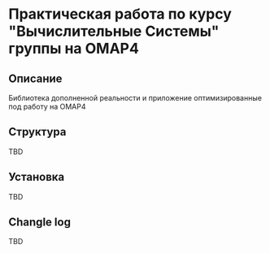 Практическая работа по курсу "Вычислительные Системы" группы на OMAP4 
============

Описание
--------

Библиотека дополненной реальности и приложение оптимизированные под работу на OMAP4

Структура
--------

TBD

Установка
--------

TBD

Changle log
--------

TBD